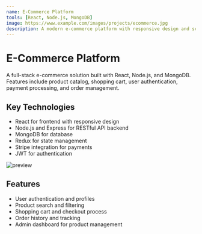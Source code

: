 ```yaml
---
name: E-Commerce Platform
tools: [React, Node.js, MongoDB]
image: https://www.example.com/images/projects/ecommerce.jpg
description: A modern e-commerce platform with responsive design and secure payment processing.
---
```


# E-Commerce Platform

A full-stack e-commerce solution built with React, Node.js, and MongoDB. Features include product catalog, shopping cart, user authentication, payment processing, and order management.

## Key Technologies
- React for frontend with responsive design
- Node.js and Express for RESTful API backend
- MongoDB for database
- Redux for state management
- Stripe integration for payments
- JWT for authentication

![preview](https://www.example.com/images/projects/ecommerce-preview.jpg)

## Features
- User authentication and profiles
- Product search and filtering
- Shopping cart and checkout process
- Order history and tracking
- Admin dashboard for product management